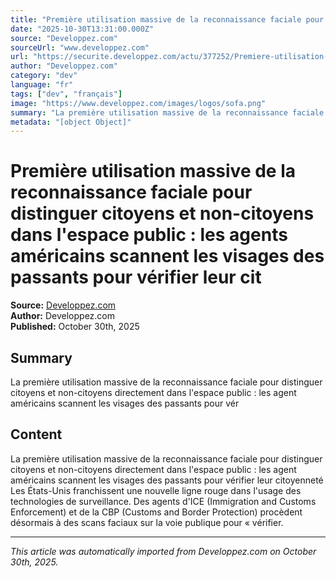 ```yaml
---
title: "Première utilisation massive de la reconnaissance faciale pour distinguer citoyens et non-citoyens dans l'espace public : les agents américains scannent les visages des passants pour vérifier leur cit"
date: "2025-10-30T13:31:00.000Z"
source: "Developpez.com"
sourceUrl: "www.developpez.com"
url: "https://securite.developpez.com/actu/377252/Premiere-utilisation-massive-de-la-reconnaissance-faciale-pour-distinguer-citoyens-et-non-citoyens-dans-l-espace-public-les-agents-americains-scannent-les-visages-des-passants-pour-verifier-leur-citoyennete/"
author: "Developpez.com"
category: "dev"
language: "fr"
tags: ["dev", "français"]
image: "https://www.developpez.com/images/logos/sofa.png"
summary: "La première utilisation massive de la reconnaissance faciale pour distinguer citoyens et non-citoyens directement dans l'espace public : les agent américains scannent les visages des passants pour vér"
metadata: "[object Object]"
---
```


# Première utilisation massive de la reconnaissance faciale pour distinguer citoyens et non-citoyens dans l'espace public : les agents américains scannent les visages des passants pour vérifier leur cit

**Source:** [Developpez.com](https://securite.developpez.com/actu/377252/Premiere-utilisation-massive-de-la-reconnaissance-faciale-pour-distinguer-citoyens-et-non-citoyens-dans-l-espace-public-les-agents-americains-scannent-les-visages-des-passants-pour-verifier-leur-citoyennete/)  
**Author:** Developpez.com  
**Published:** October 30th, 2025  

## Summary

La première utilisation massive de la reconnaissance faciale pour distinguer citoyens et non-citoyens directement dans l'espace public : les agent américains scannent les visages des passants pour vér

## Content

La première utilisation massive de la reconnaissance faciale pour distinguer citoyens et non-citoyens directement dans l'espace public : les agent américains scannent les visages des passants pour vérifier leur citoyenneté Les États-Unis franchissent une nouvelle ligne rouge dans l'usage des technologies de surveillance. Des agents d'ICE (Immigration and Customs Enforcement) et de la CBP (Customs and Border Protection) procèdent désormais à des scans faciaux sur la voie publique pour « vérifier.

---

*This article was automatically imported from Developpez.com on October 30th, 2025.*
